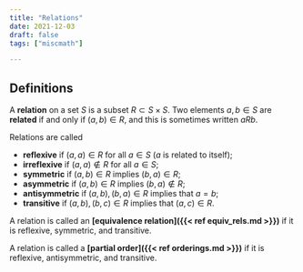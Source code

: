 ```yaml
---
title: "Relations"
date: 2021-12-03
draft: false
tags: ["miscmath"]

---
```



## Definitions
A **relation** on a set $S$ is a subset $R \subset S \times S$. Two elements $a,b \in S$ are **related** if and only if $(a,b) \in R$, and this is sometimes written $aRb$.

Relations are called 

- **reflexive** if $(a,a) \in R$ for all $a \in S$ ($a$ is related to itself);
- **irreflexive** if $(a,a) \notin R$ for all $a \in S$;
- **symmetric** if $(a,b) \in R$ implies $(b,a) \in R$;
- **asymmetric** if $(a,b) \in R$ implies $(b,a) \notin R$;
- **antisymmetric** if $(a,b),(b,a) \in R$ implies that $a = b$;
- **transitive** if $(a,b),(b,c) \in R$ implies that $(a,c) \in R$.

A relation is called an **[equivalence relation]({{< ref equiv_rels.md >}})** if it is reflexive, symmetric, and transitive. 

A relation is called a **[partial order]({{< ref orderings.md >}})** if it is reflexive, antisymmetric, and transitive.